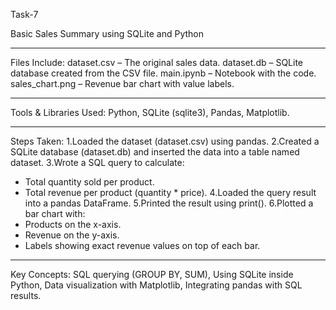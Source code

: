 Task-7

Basic Sales Summary using SQLite and Python

---

Files Include:
 dataset.csv – The original sales data.
 dataset.db – SQLite database created from the CSV file.
 main.ipynb – Notebook with the code.
 sales_chart.png – Revenue bar chart with value labels.

---

Tools & Libraries Used:
 Python,
 SQLite (sqlite3),
 Pandas,
 Matplotlib.

---

Steps Taken:
 1.Loaded the dataset (dataset.csv) using pandas.
 2.Created a SQLite database (dataset.db) and inserted the data into a table named dataset.
 3.Wrote a SQL query to calculate:
   - Total quantity sold per product.
   - Total revenue per product (quantity * price).
 4.Loaded the query result into a pandas DataFrame.
 5.Printed the result using print().
 6.Plotted a bar chart with:
   - Products on the x-axis.
   - Revenue on the y-axis.
   - Labels showing exact revenue values on top of each bar.

---

Key Concepts:
 SQL querying (GROUP BY, SUM),
 Using SQLite inside Python,
 Data visualization with Matplotlib,
 Integrating pandas with SQL results.
